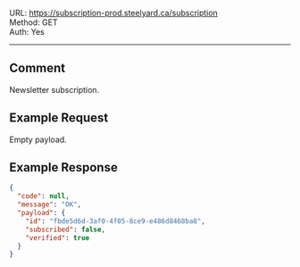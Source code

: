 URL: https://subscription-prod.steelyard.ca/subscription \
Method: GET \
Auth: Yes

---

## Comment
Newsletter subscription.

## Example Request
Empty payload.

## Example Response
```json
{
  "code": null,
  "message": "OK",
  "payload": {
    "id": "fbde5d6d-3af0-4f05-8ce9-e486d8468ba8",
    "subscribed": false,
    "verified": true
  }
}
```